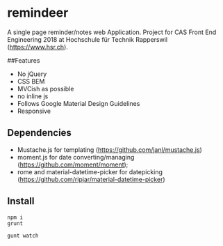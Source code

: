 # remindeer
A single page reminder/notes web Application. Project for CAS Front End Engineering 2018 at Hochschule für Technik Rapperswil (https://www.hsr.ch).

##Features
* No jQuery
* CSS BEM
* MVCish as possible
* no inline js
* Follows Google Material Design Guidelines
* Responsive

## Dependencies

* Mustache.js for templating (https://github.com/janl/mustache.js)
* moment.js for date converting/managing (https://github.com/moment/moment);
* rome and material-datetime-picker for datepicking (https://github.com/ripjar/material-datetime-picker)

## Install

```
npm i
grunt
```

```
gunt watch
```